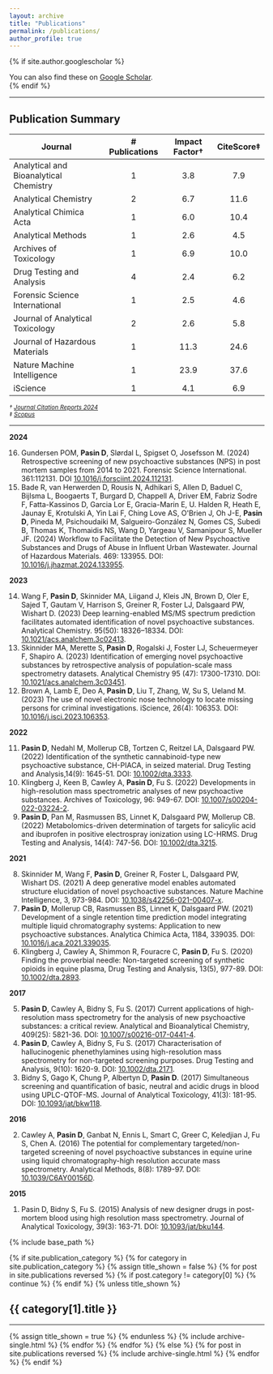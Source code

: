 ```yaml
---
layout: archive
title: "Publications"
permalink: /publications/
author_profile: true
---
```


{% if site.author.googlescholar %}
  <div class="wordwrap">You can also find these on <a href="{{site.author.googlescholar}}">Google Scholar</a>.</div>
{% endif %}

<hr>

## Publication Summary

| Journal                                   | # Publications   | Impact Factor†   | CiteScore‡        |
| ----------------------------------------- | :--------------: | :--------------: | :---------------: |
| Analytical and Bioanalytical  Chemistry   | 1                | 3.8              | 7.9               |
| Analytical Chemistry                      | 2                | 6.7              | 11.6              |
| Analytical Chimica Acta                   | 1                | 6.0              | 10.4              |
| Analytical Methods                        | 1                | 2.6              | 4.5               |
| Archives of Toxicology                    | 1                | 6.9              | 10.0              |
| Drug Testing and Analysis                 | 4                | 2.4              | 6.2               |
| Forensic Science International            | 1                | 2.5              | 4.6               |
| Journal of Analytical Toxicology          | 2                | 2.6              | 5.8               |
| Journal of Hazardous Materials            | 1                | 11.3             | 24.6              |
| Nature Machine Intelligence               | 1                | 23.9             | 37.6              |
| iScience                                  | 1                | 4.1              | 6.9               |


<small><em>† [Journal Citation Reports 2024](https://clarivate.com/academia-government/scientific-and-academic-research/research-funding-analytics/journal-citation-reports/)</em></small>  
<small><em>‡ [Scopus](https://www.scopus.com/sources.uri)</em></small>  

<hr>

**2024**

<ol reversed start="16">
  <li> Gundersen POM, <b>Pasin D</b>, Slørdal L, Spigset O, Josefsson M. (2024) Retrospective screening of new psychoactive substances (NPS) in post mortem samples from 2014 to 2021. Forensic Science International. 361:112131. DOI <a href="https://doi.org/10.1016/j.forsciint.2024.112131">10.1016/j.forsciint.2024.112131</a>.</li>
  <li> Bade R, van Herwerden D, Rousis N, Adhikari S, Allen D, Baduel C, Bijlsma L, Boogaerts T, Burgard D, Chappell A, Driver EM, Fabriz Sodre F, Fatta-Kassinos D, Garcia Lor E, Gracia-Marin E, U. Halden R, Heath E, Jaunay E, Krotulski A, Yin Lai F, Ching Love AS, O'Brien J, Oh J-E, <b>Pasin D</b>, Pineda M, Psichoudaiki M, Salgueiro-González N, Gomes CS, Subedi B, Thomas K, Thomaidis NS, Wang D, Yargeau V, Samanipour S, Mueller JF. (2024) Workflow to Facilitate the Detection of New Psychoactive Substances and Drugs of Abuse in Influent Urban Wastewater. Journal of Hazardous Materials. 469: 133955. DOI: <a href="https://doi.org/10.1016/j.jhazmat.2024.133955">10.1016/j.jhazmat.2024.133955</a>.</li> 
</ol>

**2023**

<ol reversed start="14">
  <li>Wang F, <b>Pasin D</b>, Skinnider MA, Liigand J, Kleis JN, Brown D, Oler E, Sajed T, Gautam V, Harrison S, Greiner R, Foster LJ, Dalsgaard PW, Wishart D. (2023) Deep learning-enabled MS/MS spectrum prediction facilitates automated identification of novel psychoactive substances. Analytical Chemistry. 95(50): 18326–18334. DOI: <a href="https://doi.org/10.1021/acs.analchem.3c02413">10.1021/acs.analchem.3c02413</a>.</li>
  <li>Skinnider MA, Merette S, <b>Pasin D</b>, Rogalski J, Foster LJ, Scheuermeyer F, Shapiro A. (2023) Identification of emerging novel psychoactive substances by retrospective analysis of population-scale mass spectrometry datasets. Analytical Chemistry 95 (47): 17300-17310. DOI: <a href="https://doi.org/10.1021/acs.analchem.3c03451">10.1021/acs.analchem.3c03451</a>.</li>
  <li>Brown A, Lamb E, Deo A, <b>Pasin D</b>, Liu T, Zhang, W, Su S, Ueland M. (2023) The use of novel electronic nose technology to locate missing persons for criminal investigations. iScience, 26(4): 106353. DOI: <a href="https://doi.org/10.1016/j.isci.2023.106353">10.1016/j.isci.2023.106353</a>.</li>
</ol>

**2022**

<ol reversed start="11">
  <li><b>Pasin D</b>, Nedahl M, Mollerup CB, Tortzen C, Reitzel LA, Dalsgaard PW. (2022) Identification of the synthetic cannabinoid-type new psychoactive substance, CH-PIACA, in seized material. Drug Testing and Analysis,14(9): 1645-51.  DOI: <a href="https://doi.org/10.1002/dta.3333">10.1002/dta.3333</a>.</li>
  <li>Klingberg J, Keen B, Cawley A, <b>Pasin D</b>, Fu S. (2022) Developments in high-resolution mass spectrometric analyses of new psychoactive substances. Archives of Toxicology, 96: 949-67. DOI: <a href="https://doi.org/10.1007/s00204-022-03224-2">10.1007/s00204-022-03224-2</a>.</li>
  <li><b>Pasin D</b>, Pan M, Rasmussen BS, Linnet K, Dalsgaard PW, Mollerup CB. (2022) Metabolomics-driven determination of targets for salicylic acid and ibuprofen in positive electrospray ionization using LC-HRMS. Drug Testing and Analysis, 14(4): 747-56. DOI: <a href="https://doi.org/10.1002/dta.3215">10.1002/dta.3215</a>.</li>
</ol>

**2021**

<ol reversed start="8">
  <li>Skinnider M, Wang F, <b>Pasin D</b>, Greiner R, Foster L, Dalsgaard PW, Wishart DS. (2021) A deep generative model enables automated structure elucidation of novel psychoactive substances. Nature Machine Intelligence, 3, 973-984. DOI: <a href="https://doi.org/10.1038/s42256-021-00407-x">10.1038/s42256-021-00407-x</a>.</li>
  <li><b>Pasin D</b>, Mollerup CB, Rasmussen BS, Linnet K, Dalsgaard PW. (2021) Development of a single retention time prediction model integrating multiple liquid chromatography systems: Application to new psychoactive substances. Analytica Chimica Acta, 1184, 339035. DOI: <a href="https://doi.org/10.1016/j.aca.2021.339035">10.1016/j.aca.2021.339035</a>.</li>
  <li>Klingberg J, Cawley A, Shimmon R, Fouracre C, <b>Pasin D</b>, Fu S. (2020) Finding the proverbial needle: Non-targeted screening of synthetic opioids in equine plasma, Drug Testing and Analysis, 13(5), 977-89. DOI: <a href="https://doi.org/10.1002/dta.2893">10.1002/dta.2893</a>.</li>
</ol>

**2017**

<ol reversed start="5">
  <li><b>Pasin D</b>, Cawley A, Bidny S, Fu S. (2017) Current applications of high-resolution mass spectrometry for the analysis of new psychoactive substances: a critical review. Analytical and Bioanalytical Chemistry, 409(25): 5821-36. DOI: <a href="https://doi.org/10.1007/s00216-017-0441-4">10.1007/s00216-017-0441-4</a>.</li>
  <li><b>Pasin D</b>, Cawley A, Bidny S, Fu S. (2017) Characterisation of hallucinogenic phenethylamines using high-resolution mass spectrometry for non-targeted screening purposes. Drug Testing and Analysis, 9(10): 1620-9. DOI: <a href="https://doi.org/10.1002/dta.2171">10.1002/dta.2171</a>.</li>
  <li>Bidny S, Gago K, Chung P, Albertyn D, <b>Pasin D</b>. (2017) Simultaneous screening and quantification of basic, neutral and acidic drugs in blood using UPLC-QTOF-MS. Journal of Analytical Toxicology, 41(3): 181-95. DOI: <a href="https://doi.org/10.1093/jat/bkw118">10.1093/jat/bkw118</a>.</li>
</ol>
  
**2016**

<ol reversed start="2">
  <li>Cawley A, <b>Pasin D</b>, Ganbat N, Ennis L, Smart C, Greer C, Keledjian J, Fu S, Chen A. (2016) The potential for complementary targeted/non-targeted screening of novel psychoactive substances in equine urine using liquid chromatography-high resolution accurate mass spectrometry. Analytical Methods, 8(8): 1789-97. DOI: <a href="https://doi.org/10.1039/C6AY00156D">10.1039/C6AY00156D</a>.</li>
</ol>

**2015**

<ol reversed start="1">
  <li>Pasin D, Bidny S, Fu S. (2015) Analysis of new designer drugs in post-mortem blood using high resolution mass spectrometry. Journal of Analytical Toxicology, 39(3): 163-71. DOI: <a href="https://doi.org/10.1093/jat/bku144">10.1093/jat/bku144</a>.</li>
</ol>
  
{% include base_path %}

<!-- New style rendering if publication categories are defined -->
{% if site.publication_category %}
  {% for category in site.publication_category  %}
    {% assign title_shown = false %}
    {% for post in site.publications reversed %}
      {% if post.category != category[0] %}
        {% continue %}
      {% endif %}
      {% unless title_shown %}
        <h2>{{ category[1].title }}</h2><hr />
        {% assign title_shown = true %}
      {% endunless %}
      {% include archive-single.html %}
    {% endfor %}
  {% endfor %}
{% else %}
  {% for post in site.publications reversed %}
    {% include archive-single.html %}
  {% endfor %}
{% endif %}




